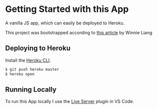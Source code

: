 # Getting Started with this App

A vanilla JS app, which can easily be deployed to Heroku.

This project was bootstrapped according to [this article](https://medium.com/@winnieliang/how-to-run-a-simple-html-css-javascript-application-on-heroku-4e664c541b0b) by Winnie Liang

## Deploying to Heroku

Install the [Heroku CLI](https://cli.heroku.com/).

```sh
$ git push heroku master
$ heroku open
```

## Running Locally

To run this App locally I use the [Live Server](https://marketplace.visualstudio.com/items?itemName=ritwickdey.LiveServer) plugin in VS Code.
